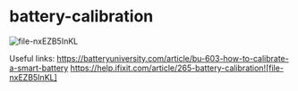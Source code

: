 # battery-calibration
![file-nxEZB5InKL](https://user-images.githubusercontent.com/43620534/151634671-e7ba6388-dc0b-4ce9-9dc2-817a43e95d2c.jpg)

Useful links:
https://batteryuniversity.com/article/bu-603-how-to-calibrate-a-smart-battery
https://help.ifixit.com/article/265-battery-calibration![file-nxEZB5InKL]
